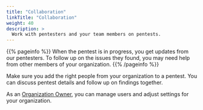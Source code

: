 ```yaml
---
title: "Collaboration"
linkTitle: "Collaboration"
weight: 40
description: >
  Work with pentesters and your team members on pentests.
---
```


{{% pageinfo %}}
When the pentest is in progress, you get updates from our pentesters. To follow up on the issues they found, you may need help from other members of your organization.
{{% /pageinfo %}}

Make sure you add the right people from your organization to a pentest. You can discuss pentest details and follow up on findings together.

As an [Organization Owner](/getting-started/glossary/#organization-owner), you can manage users and adjust settings for your organization.

